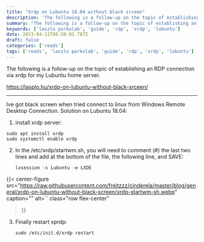 ```yaml
---
title: "Xrdp on Lubuntu 18.04 without black srceen"
description: 'The following is a follow-up on the topic of establishing an RDP connection via xrdp for my Lubuntu home server.'
summary: "The following is a follow-up on the topic of establishing an RDP connection via xrdp for my Lubuntu home server."
keywords: ['laszlo porkolab', 'guide', 'rdp', 'xrdp', 'lubuntu']
date: 2023-04-11T06:58:02.787Z
draft: false
categories: ['reads']
tags: ['reads', 'laszlo porkolab', 'guide', 'rdp', 'xrdp', 'lubuntu']
---
```


The following is a follow-up on the topic of establishing an RDP connection via xrdp for my Lubuntu home server.

https://lasplo.hu/xrdp-on-lubuntu-without-black-srceen/

---

Ive got black screen when tried connect to linux from Windows Remote Desktop Connection. Solution on Lubuntu 18.04:

1.  install xrdp server:

```
sudo apt install xrdp
sudo systemctl enable xrdp
```
 
2.  In the /etc/xrdp/startwm.sh, you will need to comment (#) the last two lines and add at the bottom of the file, the following line, and SAVE:
    
    `lxsession -s Lubuntu -e LXDE`
    
   {{< center-figure
    src="https://raw.githubusercontent.com/freitzzz/cinderela/master/blog/general/xrdp-on-lubuntu-without-black-screen/xrdp-startwm-sh.webp"
    caption=""
    alt=``
    class="row flex-center"
>}}
    
3.  Finally restart xprdp:
    
    `sudo /etc/init.d/xrdp restart`